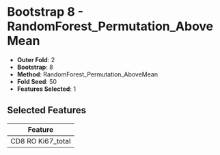 # Bootstrap 8 - RandomForest_Permutation_AboveMean

- **Outer Fold**: 2
- **Bootstrap**: 8
- **Method**: RandomForest_Permutation_AboveMean
- **Fold Seed**: 50
- **Features Selected**: 1

## Selected Features

| Feature |
|---------|
| CD8 RO Ki67_total |
